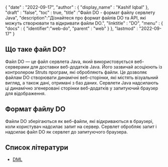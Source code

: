 {
  "date" : "2022-09-17",
  "author" : {
    "display_name" : "Kashif Iqbal"
},
  "draft" : "false",
  "toc" : true,
  "title" :"Файл DO - формат файлу сервлету Java",
  "description":"Дізнайтеся про формат файлів DO та API, які можуть створювати та відкривати файли DO.",
  "linktitle" : "DO",
  "menu" : {
    "docs" : {
      "identifier":"web-do",
      "parent" : "web"
}
},
  "lastmod" : "2022-09-17"
}

## Що таке файл DO?

Файл DO — це файл сервлета Java, який використовується веб-серверами для доставки веб-додатків Java. Його зазвичай асоціюють із контролером Struts програм, які обробляють файли. Це дозволяє файлам DO створювати динамічні веб-сторінки, які містять візуальний вигляд, а також дані, отримані з баз даних. Сервлети Java надсилають ці динамічно згенеровані сторінки веб-додатків у запитуючий браузер для відображення.

## Формат файлу DO

Файли DO зберігаються як веб-файли, які відкриваються в браузері, коли користувач надсилає запит на сервер. Сервлет обробляє запит і надсилає файл DO як сервлет до запитуючого браузера.

## Список літератури

* [DML](https://www.upi.pr.it/docs/dynref/pdreferencep8.htm)


